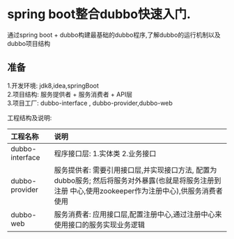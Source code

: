 # spring boot整合dubbo快速入门.
通过spring boot + dubbo构建最基础的dubbo程序,了解dubbo的运行机制以及dubbo项目结构

## 准备
1.开发环境: jdk8,idea,springBoot  
2.项目结构: 服务提供者 + 服务消费者 + API层  
3.项目工厂: dubbo-interface , dubbo-provider,dubbo-web  


工程结构及说明:

|     工程名称               |     说明                      |
|     :------                | :-------                      |
|    dubbo-interface         | 程序接口层: 1.实体类 2.业务接口|  
|    dubbo-provider           |                服务提供者: 需要引用接口层,并实现接口方法, 配置为dubbo服务; 然后将服务对外暴露(也就是将服务注册到注册 中心,使用zookeeper作为注册中心),供服务消费者使用|
|    dubbo-web                 | 服务消费者: 应用接口层,配置注册中心,通过注册中心来使用接口的服务实现业务逻辑| 
    
